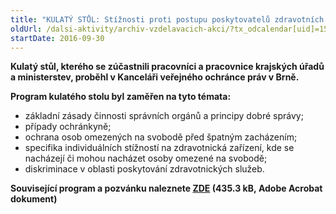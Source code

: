 ```yaml
---
title: "KULATÝ STŮL: Stížnosti proti postupu poskytovatelů zdravotních služeb"
oldUrl: /dalsi-aktivity/archiv-vzdelavacich-akci/?tx_odcalendar[uid]=156&cHash=558bf07bdc2668911e028da2e5ec471f
startDate: 2016-09-30
---
```


<p><b>Kulatý stůl, kterého se zúčastnili pracovníci a pracovnice krajských úřadů a ministerstev, proběhl v Kanceláři veřejného ochránce práv v Brně.</b></p>
<p><b>Program kulatého stolu byl zaměřen na tyto témata:</b></p>
<p></p><ul><li>základní zásady činnosti správních orgánů a principy dobré správy;</li><li>případy ochránkyně;</li><li>ochrana osob omezených na svobodě před špatným zacházením;</li><li>specifika individuálních stížností na zdravotnická zařízení, kde se nacházejí či mohou nacházet osoby omezené na svobodě;</li><li>diskriminace v oblasti poskytování zdravotnických služeb.</li></ul><p><b>Související program a pozvánku naleznete <a href="/uploads-import/projekt_ESF/ARCHIV_2016/KULATE_STOLY_ARCHIV/09_30_Stiznosti_proti_postupu_poskytovatelu_zdravotnich_sluzeb_pozvanka.pdf" target="_blank">ZDE</a> (435.3 kB, Adobe Acrobat dokument)</b></p>
<p></p>
